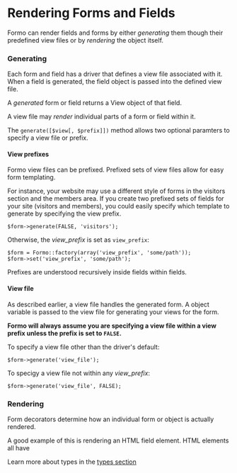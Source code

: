 Rendering Forms and Fields
==========================

Formo can render fields and forms by either *generating* them though their predefined view files or by *rendering* the object itself.

### Generating

Each form and field has a driver that defines a view file associated with it. When a field is generated, the field object is passed into the defined view file.

A *generated* form or field returns a View object of that field.

A view file may *render* individual parts of a form or field within it.

The `generate([$view[, $prefix]])` method allows two optional paramters to specify a view file or prefix.

#### View prefixes

Formo view files can be prefixed. Prefixed sets of view files allow for easy form templating.

For instance, your website may use a different style of forms in the visitors section and the members area. If you create two prefixed sets of fields for your site (visitors and members), you could easily specify which template to generate by specifying the view prefix.

	$form->generate(FALSE, 'visitors');

Otherwise, the *view_prefix* is set as `view_prefix`:

	$form = Formo::factory(array('view_prefix', 'some/path'));
	$form->set('view_prefix', 'some/path');

Prefixes are understood recursively inside fields within fields.

#### View file

As described earlier, a view file handles the generated form. A object variable is passed to the view file for generating your views for the form.

**Formo will always assume you are specifying a view file within a view prefix unless the prefix is set to `FALSE`.**

To specify a view file other than the driver's default:

	$form->generate('view_file');

To specigy a view file not within any *view_prefix*:

	$form->generate('view_file', FALSE);

### Rendering

Form decorators determine how an individual form or object is actually rendered.

A good example of this is rendering an HTML field element. HTML elements all have

Learn more about types in the [types section](formo.types)
